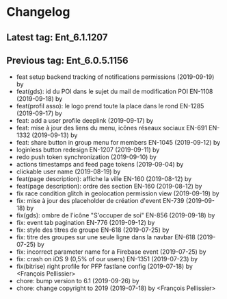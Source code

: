 # Changelog
## Latest tag: Ent_6.1.1207
## Previous tag: Ent_6.0.5.1156
* feat setup backend tracking of notifications permissions (2019-09-19) by <gregclermont>
* feat(gds): id du POI dans le sujet du mail de modification POI EN-1108 (2019-09-18) by <gregclermont>
* feat(profil asso): le logo prend toute la place dans le rond EN-1285 (2019-09-17) by <gregclermont>
* feat: add a user profile deeplink (2019-09-17) by <gregclermont>
* feat: mise à jour des liens du menu, icônes réseaux sociaux EN-691 EN-1332 (2019-09-13) by <gregclermont>
* feat: share button in group menu for members EN-1045 (2019-09-12) by <gregclermont>
* loginless button redesign EN-1207 (2019-09-11) by <gregclermont>
* redo push token synchronization (2019-09-10) by <gregclermont>
* actions timestamps and feed page tokens (2019-09-04) by <gregclermont>
* clickable user name (2019-08-19) by <gregclermont>
* feat(page description): affiche la ville EN-160 (2019-08-12) by <gregclermont>
* feat(page description): ordre des section EN-160 (2019-08-12) by <gregclermont>
* fix race condition glitch in geolocation permission view (2019-09-19) by <gregclermont>
* fix: mise à jour des placeholder de création d'event EN-739 (2019-09-18) by <gregclermont>
* fix(gds): ombre de l'icône "S'occuper de soi" EN-856 (2019-09-18) by <gregclermont>
* fix: event tab pagination EN-776 (2019-09-12) by <gregclermont>
* fix: style des titres de groupe EN-618 (2019-07-25) by <gregclermont>
* fix: titre des groupes sur une seule ligne dans la navbar EN-618 (2019-07-25) by <gregclermont>
* fix: incorrect parameter name for a Firebase event (2019-07-25) by <gregclermont>
* fix: crash on iOS 9 (0,5% of our users) EN-1351 (2019-07-23) by <gregclermont>
* fix(bitrise) right profile for PFP fastlane config (2019-07-18) by <François Pellissier>
* chore: bump version to 6.1 (2019-09-26) by <gregclermont>
* chore: change copyright to 2019 (2019-07-18) by <François Pellissier>
